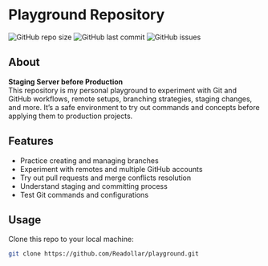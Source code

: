 # Playground Repository

![GitHub repo size](https://img.shields.io/github/repo-size/Readollar/playground)
![GitHub last commit](https://img.shields.io/github/last-commit/Readollar/playground)
![GitHub issues](https://img.shields.io/github/issues/Readollar/playground)

## About

**Staging Server before Production**  
This repository is my personal playground to experiment with Git and GitHub workflows, remote setups, branching strategies, staging changes, and more. It’s a safe environment to try out commands and concepts before applying them to production projects.

## Features

- Practice creating and managing branches
- Experiment with remotes and multiple GitHub accounts
- Try out pull requests and merge conflicts resolution
- Understand staging and committing process
- Test Git commands and configurations

## Usage

Clone this repo to your local machine:

```bash
git clone https://github.com/Readollar/playground.git
